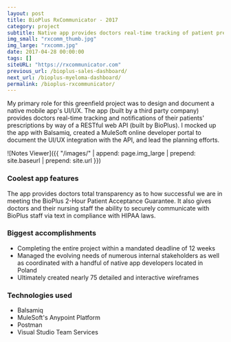 ```yaml
---
layout: post
title: BioPlus RxCommunicator - 2017
category: project
subtitle: Native app provides doctors real-time tracking of patient prescriptions ...
img_small: "rxcomm_thumb.jpg"
img_large: "rxcomm.jpg"
date: 2017-04-28 00:00:00
tags: []
siteURL: "https://rxcommunicator.com"
previous_url: /bioplus-sales-dashboard/
next_url: /bioplus-myeloma-dashboard/
permalink: /bioplus-rxcommunicator/
---
```

My primary role for this greenfield project was to design and document a native mobile app's UI/UX. The app (built by a third party company) provides doctors real-time tracking and notifications of their patients' prescriptions by way of a RESTful web API (built by BioPlus). I mocked up the app with Balsamiq, created a MuleSoft online developer portal to document the UI/UX integration with the API, and lead the planning efforts.       

![Notes Viewer]({{ "/images/" | append: page.img_large | prepend: site.baseurl | prepend: site.url  }})

### Coolest app features
The app provides doctors total transparency as to how successful we are in meeting the BioPlus 2-Hour Patient Acceptance Guarantee. It also gives doctors and their nursing staff the ability to securely communicate with BioPlus staff via text in compliance with HIPAA laws.

### Biggest accomplishments
* Completing the entire project within a mandated deadline of 12 weeks
* Managed the evolving needs of numerous internal stakeholders as well as coordinated with a handful of native app developers located in Poland
* Ultimately created nearly 75 detailed and interactive wireframes

### Technologies used
* Balsamiq
* MuleSoft's Anypoint Platform
* Postman
* Visual Studio Team Services 
